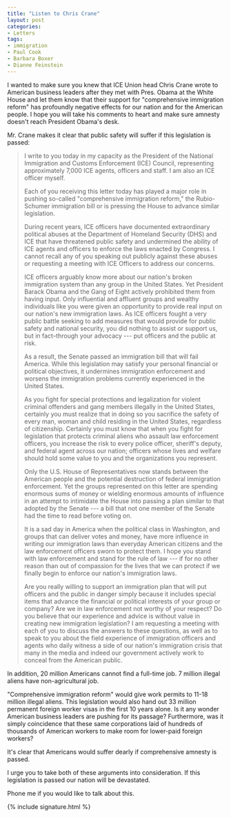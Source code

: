 ```yaml
---
title: "Listen to Chris Crane"
layout: post
categories:
- Letters
tags:
- immigration
- Paul Cook
- Barbara Boxer
- Dianne Feinstein
---
```


I wanted to make sure you knew that ICE Union head Chris Crane wrote to American business leaders after they met with Pres. Obama at the White House and let them know that their support for "comprehensive immigration reform" has profoundly negative effects for our nation and for the American people. I hope you will take his comments to heart and make sure amnesty doesn't reach President Obama's desk.

Mr. Crane makes it clear that public safety will suffer if this legislation is passed:

> I write to you today in my capacity as the President of the National Immigration and Customs Enforcement (ICE) Council, representing approximately 7,000 ICE agents, officers and staff. I am also an ICE officer myself.
>
> Each of you receiving this letter today has played a major role in pushing so-called "comprehensive immigration reform," the Rubio-Schumer immigration bill or is pressing the House to advance similar legislation.
>
> During recent years, ICE officers have documented extraordinary political abuses at the Department of Homeland Security (DHS) and ICE that have threatened public safety and undermined the ability of ICE agents and officers to enforce the laws enacted by Congress. I cannot recall any of you speaking out publicly against these abuses or requesting a meeting with ICE Officers to address our concerns.
>
> ICE officers arguably know more about our nation's broken immigration system than any group in the United States. Yet President Barack Obama and the Gang of Eight actively prohibited them from having input. Only influential and affluent groups and wealthy individuals like you were given an opportunity to provide real input on our nation's new immigration laws. As ICE officers fought a very public battle seeking to add measures that would provide for public safety and national security, you did nothing to assist or support us, but in fact–through your advocacy --- put officers and the public at risk.
>
> As a result, the Senate passed an immigration bill that will fail America. While this legislation may satisfy your personal financial or political objectives, it undermines immigration enforcement and worsens the immigration problems currently experienced in the United States.
>
> As you fight for special protections and legalization for violent criminal offenders and gang members illegally in the United States, certainly you must realize that in doing so you sacrifice the safety of every man, woman and child residing in the United States, regardless of citizenship. Certainly you must know that when you fight for legislation that protects criminal aliens who assault law enforcement officers, you increase the risk to every police officer, sheriff's deputy, and federal agent across our nation; officers whose lives and welfare should hold some value to you and the organizations you represent.
>
> Only the U.S. House of Representatives now stands between the American people and the potential destruction of federal immigration enforcement. Yet the groups represented on this letter are spending enormous sums of money or wielding enormous amounts of influence in an attempt to intimidate the House into passing a plan similar to that adopted by the Senate --- a bill that not one member of the Senate had the time to read before voting on.
>
> It is a sad day in America when the political class in Washington, and groups that can deliver votes and money, have more influence in writing our immigration laws than everyday American citizens and the law enforcement officers sworn to protect them. I hope you stand with law enforcement and stand for the rule of law --- if for no other reason than out of compassion for the lives that we can protect if we finally begin to enforce our nation's immigration laws.
>
> Are you really willing to support an immigration plan that will put officers and the public in danger simply because it includes special items that advance the financial or political interests of your group or company? Are we in law enforcement not worthy of your respect? Do you believe that our experience and advice is without value in creating new immigration legislation? I am requesting a meeting with each of you to discuss the answers to these questions, as well as to speak to you about the field experience of immigration officers and agents who daily witness a side of our nation's immigration crisis that many in the media and indeed our government actively work to conceal from the American public.

In addition, 20 million Americans cannot find a full-time job. 7 million illegal aliens have non-agricultural job.

"Comprehensive immigration reform" would give work permits to 11-18 million illegal aliens. This legislation would also hand out 33 million permanent foreign worker visas in the first 10 years alone. Is it any wonder American business leaders are pushing for its passage? Furthermore, was it simply coincidence that these same corporations laid of hundreds of thousands of American workers to make room for lower-paid foreign workers?

It's clear that Americans would suffer dearly if comprehensive amnesty is passed.

I urge you to take both of these arguments into consideration. If this legislation is passed our nation will be devastated.

Phone me if you would like to talk about this.

{% include signature.html %}
